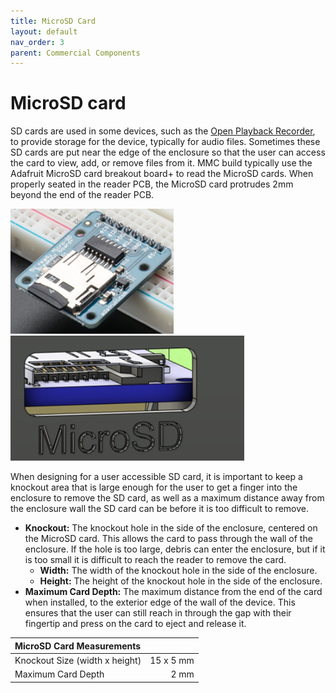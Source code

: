 ```yaml
---
title: MicroSD Card
layout: default
nav_order: 3
parent: Commercial Components
---
```


# MicroSD card

SD cards are used in some devices, such as the [Open Playback Recorder](https://github.com/makersmakingchange/Open-Playback-Recorder), to provide storage for the device, typically for audio files. Sometimes these SD cards are put near the edge of the enclosure so that the user can access the card to view, add, or remove files from it. MMC build typically use the Adafruit MicroSD card breakout board+ to read the MicroSD cards. When properly seated in the reader PCB, the MicroSD card protrudes 2mm beyond the end of the reader PCB.

<img src="Photos/MicroSD/MicroSD_IMG1.png" height="200" alt="a picture of an M3 nut">
<img src="Photos/MicroSD/MicroSD_IMG2.png" height="200"  alt="a picture of an M3 nut">


When designing for a user accessible SD card, it is important to keep a knockout area that is large enough for the user to get a finger into the enclosure to remove the SD card, as well as a maximum distance away from the enclosure wall the SD card can be before it is too difficult to remove.

- **Knockout:** The knockout hole in the side of the enclosure, centered on the MicroSD card. This allows the card to pass through the wall of the enclosure. If the hole is too large, debris can enter the enclosure, but if it is too small it is difficult to reach the reader to remove the card.
  - **Width:** The width of the knockout hole in the side of the enclosure.
  - **Height:** The height of the knockout hole in the side of the enclosure.
- **Maximum Card Depth:** The maximum distance from the end of the card when installed, to the exterior edge of the wall of the device. This ensures that the user can still reach in through the gap with their fingertip and press on the card to eject and release it.

| MicroSD Card Measurements |     |
| :--------------------- | -----: | 
| Knockout Size (width x height) | 15 x 5 mm |
| Maximum Card Depth | 2 mm |